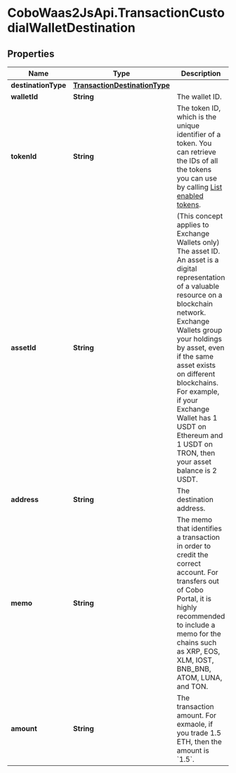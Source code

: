 # CoboWaas2JsApi.TransactionCustodialWalletDestination

## Properties

Name | Type | Description | Notes
------------ | ------------- | ------------- | -------------
**destinationType** | [**TransactionDestinationType**](TransactionDestinationType.md) |  | 
**walletId** | **String** | The wallet ID. | 
**tokenId** | **String** | The token ID, which is the unique identifier of a token. You can retrieve the IDs of all the tokens you can use by calling [List enabled tokens](/v2/api-references/wallets/list-enabled-tokens). | 
**assetId** | **String** | (This concept applies to Exchange Wallets only) The asset ID. An asset is a digital representation of a valuable resource on a blockchain network. Exchange Wallets group your holdings by asset, even if the same asset exists on different blockchains. For example, if your Exchange Wallet has 1 USDT on Ethereum and 1 USDT on TRON, then your asset balance is 2 USDT. | [optional] 
**address** | **String** | The destination address. | 
**memo** | **String** | The memo that identifies a transaction in order to credit the correct account. For transfers out of Cobo Portal, it is highly recommended to include a memo for the chains such as XRP, EOS, XLM, IOST, BNB_BNB, ATOM, LUNA, and TON. | [optional] 
**amount** | **String** | The transaction amount. For exmaole, if you trade 1.5 ETH, then the amount is &#x60;1.5&#x60;.  | 


